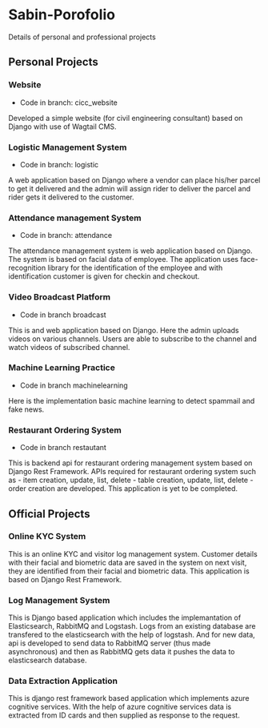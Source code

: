 # Sabin-Porofolio
Details of personal and professional projects

## Personal Projects

### Website
* Code in branch: cicc_website

Developed a simple website (for civil engineering consultant) based on Django with use of Wagtail CMS. 

### Logistic Management System
* Code in branch: logistic

A web application based on Django where a vendor can place his/her parcel to get it delivered and the admin will assign rider to deliver the parcel and rider gets it delivered to the customer. 

### Attendance management System
* Code in branch: attendance

The attendance management system is web application based on Django. The system is based on facial data of employee.
The application uses face-recognition library for the identification of the employee and with identification customer is given for checkin and checkout.


### Video Broadcast Platform
* Code in branch broadcast

This is and web application based on Django. Here the admin uploads videos on various channels.
Users are able to subscribe to the channel and watch videos of subscribed channel.


### Machine Learning Practice
* Code in branch machinelearning

Here is the implementation basic machine learning to detect spammail and fake news.


### Restaurant Ordering System
* Code in branch restautant

This is backend api for restaurant ordering management system based on Django Rest Framework. APIs required for restaurant ordering system such as
      - item creation, update, list, delete
      - table creation, update, list, delete
      - order creation
are developed. This application is yet to be completed.


## Official Projects

### Online KYC System
  This is an online KYC and visitor log management system. Customer details with their facial and biometric data are saved in the system on next visit, they are identified from their facial and biometric data. This application is based on Django Rest Framework.

### Log Management System
  This is Django based application which includes the implemantation of Elasticsearch, RabbitMQ and Logstash. Logs from an existing database are transfered to the elasticsearch with the help of logstash. And for new data, api is developed to send data to RabbitMQ server (thus made asynchronous) and then as RabbitMQ gets data it pushes the data to elasticsearch database.
 
### Data Extraction Application
   This is django rest framework based application which implements azure cognitive services. With the help of azure cognitive services data is extracted from ID cards and then supplied as response to the request.
